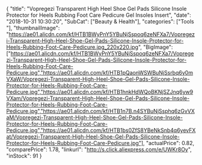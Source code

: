 {
	"title": "Vopregezi Transparent High Heel Shoe Gel Pads Silicone Insole Protector for Heels Rubbing Foot Care Pedicure Gel Insoles Insert",
	"date": "2018-10-31 10:30:20",
	"SubCat": ["Beauty & Health"],
	"categories": ["Tools "],
	"thumbnailImage": "https://ae01.alicdn.com/kf/HTB1BWyPnY5YBuNjSspoq6zeNFXa7/Vopregezi-Transparent-High-Heel-Shoe-Gel-Pads-Silicone-Insole-Protector-for-Heels-Rubbing-Foot-Care-Pedicure.jpg_220x220.jpg",
	"BigImage": ["https://ae01.alicdn.com/kf/HTB1BWyPnY5YBuNjSspoq6zeNFXa7/Vopregezi-Transparent-High-Heel-Shoe-Gel-Pads-Silicone-Insole-Protector-for-Heels-Rubbing-Foot-Care-Pedicure.jpg","https://ae01.alicdn.com/kf/HTB1pQaonWSWBuNjSsrbq6y0mVXaW/Vopregezi-Transparent-High-Heel-Shoe-Gel-Pads-Silicone-Insole-Protector-for-Heels-Rubbing-Foot-Care-Pedicure.jpg","https://ae01.alicdn.com/kf/HTB1hnkHdWQoBKNjSZJnq6yw9VXam/Vopregezi-Transparent-High-Heel-Shoe-Gel-Pads-Silicone-Insole-Protector-for-Heels-Rubbing-Foot-Care-Pedicure.jpg","https://ae01.alicdn.com/kf/HTB1n7B.n4SYBuNjSsphq6zGvVXaM/Vopregezi-Transparent-High-Heel-Shoe-Gel-Pads-Silicone-Insole-Protector-for-Heels-Rubbing-Foot-Care-Pedicure.jpg","https://ae01.alicdn.com/kf/HTB1bs0ZfS8YBeNkSnb4q6yevFXat/Vopregezi-Transparent-High-Heel-Shoe-Gel-Pads-Silicone-Insole-Protector-for-Heels-Rubbing-Foot-Care-Pedicure.jpg"],
	"actualPrice": 0.82,
	"comparePrice": 1.78,
	"linkurl": "http://s.click.aliexpress.com/e/UWKr8Oy",
	"inStock": 91
}
